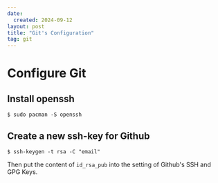 ```yaml
---
date:
  created: 2024-09-12
layout: post
title: "Git's Configuration"
tag: git
---
```



# Configure Git


## Install openssh
```
$ sudo pacman -S openssh
```

## Create a new ssh-key for Github
```
$ ssh-keygen -t rsa -C "email"
```
Then put the content of `id_rsa_pub` into the setting of Github's SSH and GPG Keys.
